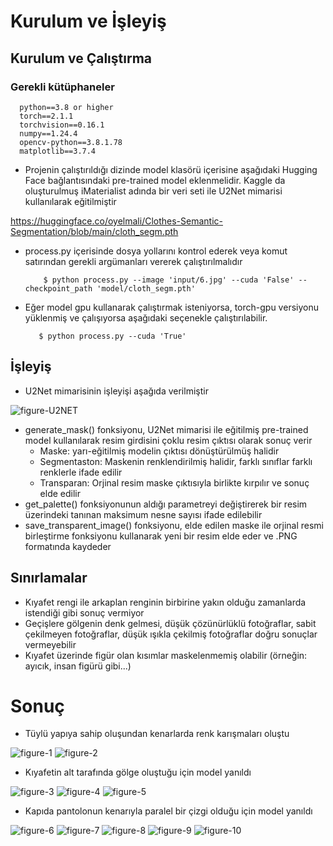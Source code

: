#  Kurulum ve İşleyiş

## Kurulum ve Çalıştırma

### Gerekli kütüphaneler

      python==3.8 or higher
      torch==2.1.1
      torchvision==0.16.1
      numpy==1.24.4
      opencv-python==3.8.1.78
      matplotlib==3.7.4


* Projenin çalıştırıldığı dizinde model klasörü içerisine aşağıdaki Hugging Face bağlantısındaki pre-trained model eklenmelidir. Kaggle da oluşturulmuş iMaterialist adında bir veri seti ile U2Net mimarisi kullanılarak eğitilmiştir

https://huggingface.co/oyelmali/Clothes-Semantic-Segmentation/blob/main/cloth_segm.pth

* process.py içerisinde dosya yollarını kontrol ederek veya komut satırından gerekli argümanları vererek çalıştırılmalıdır

          $ python process.py --image 'input/6.jpg' --cuda 'False' --checkpoint_path 'model/cloth_segm.pth'

*  Eğer model gpu kullanarak çalıştırmak isteniyorsa, torch-gpu versiyonu yüklenmiş ve çalışıyorsa aşağıdaki seçenekle çalıştırılabilir.

          $ python process.py --cuda 'True'


## İşleyiş

* U2Net mimarisinin işleyişi aşağıda verilmiştir

![figure-U2NET](results/U2NETPR.png)


* generate_mask() fonksiyonu, U2Net mimarisi ile eğitilmiş pre-trained model kullanılarak resim girdisini çoklu resim çıktısı olarak sonuç verir
    * Maske: yarı-eğitilmiş modelin çıktısı dönüştürülmüş halidir
    * Segmentaston: Maskenin renklendirilmiş halidir, farklı sınıflar farklı renklerle ifade edilir
    * Transparan: Orjinal resim maske çıktısıyla birlikte kırpılır ve sonuç elde edilir
* get_palette() fonksiyonunun aldığı parametreyi değiştirerek bir resim üzerindeki tanınan maksimum nesne sayısı ifade edilebilir
* save_transparent_image() fonksiyonu, elde edilen maske ile orjinal resmi birleştirme fonksiyonu kullanarak yeni bir resim elde eder ve .PNG formatında kaydeder

## Sınırlamalar

* Kıyafet rengi ile arkaplan renginin birbirine yakın olduğu zamanlarda istendiği gibi sonuç vermiyor
* Geçişlere gölgenin denk gelmesi, düşük çözünürlüklü fotoğraflar, sabit çekilmeyen fotoğraflar, düşük ışıkla çekilmiş fotoğraflar doğru sonuçlar vermeyebilir
* Kıyafet üzerinde figür olan kısımlar maskelenmemiş olabilir (örneğin: ayıcık, insan figürü gibi...)

# Sonuç

* Tüylü yapıya sahip oluşundan kenarlarda renk karışmaları oluştu
  
![figure-1](results/Figure_1.png) 
![figure-2](results/Figure_2.png) 

* Kıyafetin alt tarafında gölge oluştuğu için model yanıldı
  
![figure-3](results/Figure_3.png)
![figure-4](results/Figure_4.png)
![figure-5](results/Figure_5.png)

* Kapıda pantolonun kenarıyla paralel bir çizgi olduğu için model yanıldı
  
![figure-6](results/Figure_6.png)
![figure-7](results/Figure_7.png)
![figure-8](results/Figure_8.png)
![figure-9](results/Figure_9.png)
![figure-10](results/Figure_10.png)




